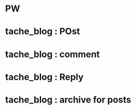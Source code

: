 # PW
# tache_blog : POst
# tache_blog : comment 
# tache_blog : Reply
# tache_blog  : archive for posts
